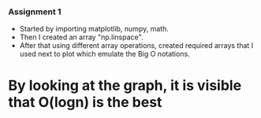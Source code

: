 ### Assignment 1
* Started by importing matplotlib, numpy, math.
* Then I created an array "np.linspace".
* After that using different array operations, created required arrays that I used next to plot which emulate the Big O notations.
# By looking at the graph, it is visible that O(logn) is the best

